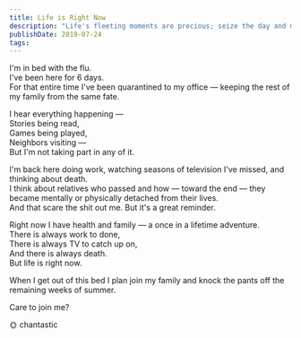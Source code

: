```yaml
---
title: Life is Right Now
description: "Life's fleeting moments are precious; seize the day and make the most of every opportunity to connect with loved ones and create unforgettable memories."
publishDate: 2019-07-24
tags:
---
```


I'm in bed with the flu.  
I've been here for 6 days.  
For that entire time I've been quarantined to my office — keeping the rest of my family from the same fate.

I hear everything happening —  
Stories being read,  
Games being played,  
Neighbors visiting —  
But I'm not taking part in any of it.

I'm back here doing work, watching seasons of television I've missed, and thinking about death.  
I think about relatives who passed and how — toward the end — they became mentally or physically detached from their lives.  
And that scare the shit out me.
But it's a great reminder.

Right now I have health and family — a once in a lifetime adventure.  
There is always work to done,  
There is always TV to catch up on,  
And there is always death.  
But life is right now.

When I get out of this bed I plan join my family and knock the pants off the remaining weeks of summer.

Care to join me?

🌞 chantastic
